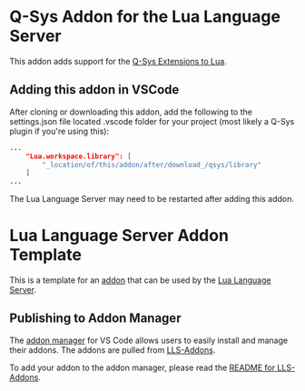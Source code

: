 # Q-Sys Addon for the Lua Language Server
This addon adds support for the [Q-Sys Extensions to Lua](https://help.qsys.com/Index.htm#Control_Scripting/Using_Lua_in_Q-Sys/Q-SYS_Extensions_to_Lua.htm).

## Adding this addon in VSCode
After cloning or downloading this addon, add the following to the settings.json file located .vscode folder for your project (most likely a Q-Sys plugin if you're using this):
```json
...
	"Lua.workspace.library": [
		"_location/of/this/addon/after/download_/qsys/library"
	]
...
```

The Lua Language Server may need to be restarted after adding this addon.

# Lua Language Server Addon Template
This is a template for an [addon](https://github.com/LuaLS/lua-language-server/wiki/Addons) that can be used by the [Lua Language Server](https://github.com/LuaLS/lua-language-server).

## Publishing to Addon Manager
The [addon manager](https://github.com/LuaLS/lua-language-server/discussions/1965) for VS Code allows users to easily install and manage their addons. The addons are pulled from [LLS-Addons](https://github.com/LuaLS/LLS-Addons).

To add your addon to the addon manager, please read the [README for LLS-Addons](https://github.com/LuaLS/LLS-Addons#readme).
